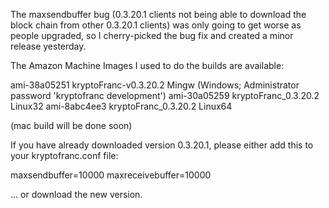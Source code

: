 The maxsendbuffer bug (0.3.20.1 clients not being able to download the block chain from other 0.3.20.1 clients) was only going to get
worse as people upgraded, so I cherry-picked the bug fix and created a minor release yesterday.

The Amazon Machine Images I used to do the builds are available:

  ami-38a05251   kryptoFranc-v0.3.20.2 Mingw    (Windows; Administrator password 'kryptofranc development')
  ami-30a05259   kryptoFranc_0.3.20.2 Linux32
  ami-8abc4ee3   kryptoFranc_0.3.20.2 Linux64

(mac build will be done soon)

If you have already downloaded version 0.3.20.1, please either add this to your kryptofranc.conf file:

  maxsendbuffer=10000
  maxreceivebuffer=10000

... or download the new version.
